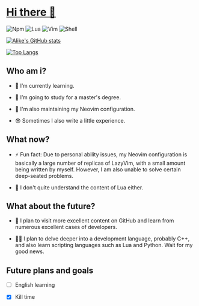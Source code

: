 # [Hi there 👋](https://github.com/vojor)

![Npm](https://img.shields.io/badge/npm-build-brightgreen?style=flat&logo=npm&logoColor=orange&color=blue)
![Lua](https://img.shields.io/badge/lua-build-brightgreen?style=flat&logo=lua&logoColor=blue&color=red)
![Vim](https://img.shields.io/badge/vim-build-brightgreen?style=flat&logo=vim&logoColor=orange&color=orange)
![Shell](https://img.shields.io/badge/shell-build-brightgreen?style=flat&logo=shell&logoColor=black&color=purple)

[![Alike's GitHub stats](https://github-readme-stats.vercel.app/api?username=vojor&show_icons=true&theme=radical)](https://github.com/vojor/github-readme-stats)

[![Top Langs](https://github-readme-stats.vercel.app/api/top-langs/?username=vojor&show_icons=true&theme=gruvbox)](https://github.com/vojor/github-readme-stats)

## Who am i?

- 🌱 I’m currently learning.

- 🔭 I’m going to study for a master's degree.

- 🧶 I'm also maintaining my Neovim configuration.

- 😎 Sometimes I also write a little experience.

## What now?

- ⚡ Fun fact: Due to personal ability issues, my Neovim configuration is basically a large number of replicas of LazyVim, with a small amount being written by myself. However, I am also unable to solve certain deep-seated problems.

- 💬 I don't quite understand the content of Lua either.

## What about the future?

- 🤔 I plan to visit more excellent content on GitHub and learn from numerous excellent cases of developers.

- 😶‍🌫️ I plan to delve deeper into a development language, probably C++, and also learn scripting languages such as Lua and Python. Wait for my good news.

## Future plans and goals
- [ ] English learning
- [x] Kill time

